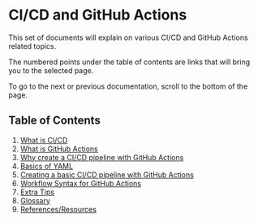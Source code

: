 # CI/CD and GitHub Actions

This set of documents will explain on various CI/CD and GitHub Actions related topics.

The numbered points under the table of contents are links that will bring you to the selected page.

To go to the next or previous documentation, scroll to the bottom of the page.

## Table of Contents

1. [What is CI/CD](docs/What_Is_CICD.md)
2. [What is GitHub Actions](docs/What_Is_GitHub_Actions.md)
3. [Why create a CI/CD pipeline with GitHub Actions](docs/Why_Create_A_CICD_Pipeline_With_GitHub_Actions.md)
4. [Basics of YAML](docs/Basics_of_YAML.md)
5. [Creating a basic CI/CD pipeline with GitHub Actions](docs/Creating_a_basic_CICD_pipeline_with_GitHub_Actions.md)
6. [Workflow Syntax for GitHub Actions](Workflow_Syntax_for_GitHub_Actions.md)
7. [Extra Tips](Extra_Tips.md)
8. [Glossary](docs/Glossary.md)
9. [References/Resources](docs/References_Resources.md)
